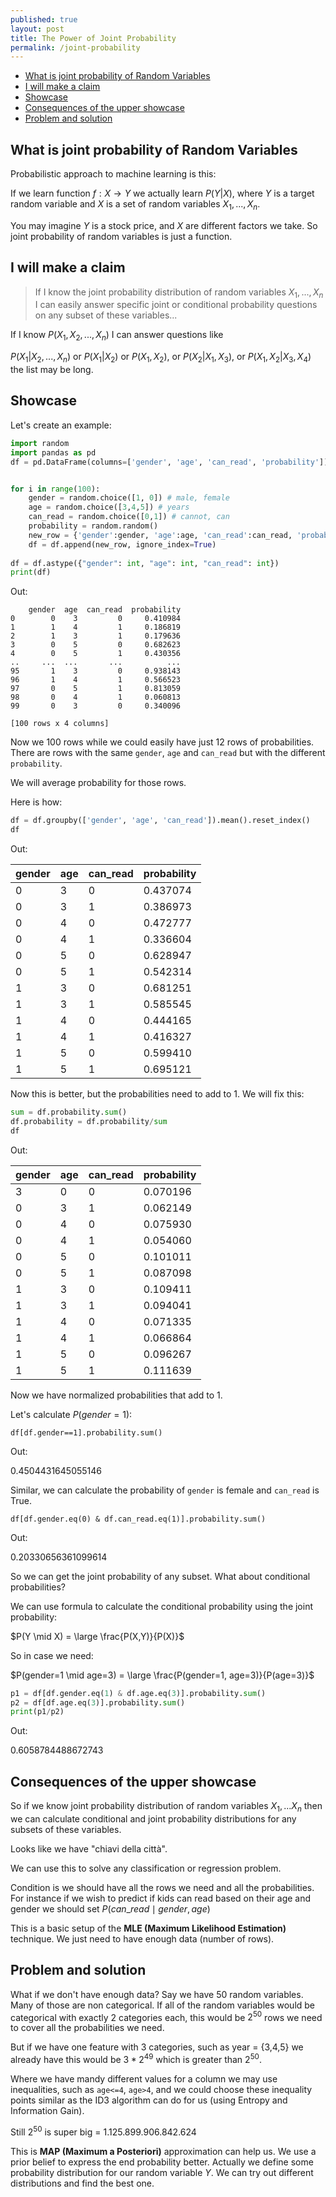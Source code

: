 ```yaml
---
published: true
layout: post
title: The Power of Joint Probability
permalink: /joint-probability
---
```

- [What is joint probability of Random Variables](#what-is-joint-probability-of-random-variables)
- [I will make a claim](#i-will-make-a-claim)
- [Showcase](#showcase)
- [Consequences of the upper showcase](#consequences-of-the-upper-showcase)
- [Problem and solution](#problem-and-solution)

## What is joint probability of Random Variables

Probabilistic approach to machine learning is this:

If we learn function $f:X→Y$ we actually learn $P(Y|X)$, where $Y$ is a target random variable and $X$ is a set of random variables ${X_1, ... , X_n}$.

You may imagine $Y$ is a stock price, and $X$ are different factors we take. So joint probability of random variables is just a function.

## I will make a claim

> If I know the joint probability distribution of random variables ${X_1, ... , X_n}$ I can easily answer specific joint or conditional probability questions on any subset of these variables...

If I know $P(X_1, X_2, ..., X_n)$ I can answer questions like

$P(X_1 | X_2,  ... , X_n)$ or $P(X_1 | X_2)$ or $P(X_1, X_2)$, or $P(X_2| X_1, X_3)$, or $P(X_1, X_2| X_3, X_4)$ the list may be long.

## Showcase
Let's create an example:

```python
import random
import pandas as pd
df = pd.DataFrame(columns=['gender', 'age', 'can_read', 'probability'])


for i in range(100):
    gender = random.choice([1, 0]) # male, female
    age = random.choice([3,4,5]) # years
    can_read = random.choice([0,1]) # cannot, can
    probability = random.random()
    new_row = {'gender':gender, 'age':age, 'can_read':can_read, 'probability':probability}
    df = df.append(new_row, ignore_index=True)
    
df = df.astype({"gender": int, "age": int, "can_read": int})
print(df)
```

Out:
```
    gender  age  can_read  probability
0        0    3         0     0.410984
1        1    4         1     0.186819
2        1    3         1     0.179636
3        0    5         0     0.682623
4        0    5         1     0.430356
..     ...  ...       ...          ...
95       1    3         0     0.938143
96       1    4         1     0.566523
97       0    5         1     0.813059
98       0    4         1     0.060813
99       0    3         0     0.340096

[100 rows x 4 columns]
```

Now we 100 rows while we could easily have just 12 rows of probabilities. There are rows with the same `gender`, `age` and `can_read` but with the different `probability`.

We will average probability for those rows.

Here is how:

```python
df = df.groupby(['gender', 'age', 'can_read']).mean().reset_index()
df
```
Out:


|gender|age|can_read|probability|
|-|-|-|-|
|0|3|0|0.437074
|0|3|1|0.386973
|0|4|0|0.472777
|0|4|1|0.336604
|0|5|0|0.628947
|0|5|1|0.542314
|1|3|0|0.681251
|1|3|1|0.585545
|1|4|0|0.444165
|1|4|1|0.416327
|1|5|0|0.599410
|1|5|1|0.695121


Now this is better, but the probabilities need to add to 1. We will fix this:

```python
sum = df.probability.sum()
df.probability = df.probability/sum
df
```
Out:

|gender|age|can_read|probability|
|-|-|-|-|
|3|0|0|0.070196
|0|3|1|0.062149
|0|4|0|0.075930
|0|4|1|0.054060
|0|5|0|0.101011
|0|5|1|0.087098
|1|3|0|0.109411
|1|3|1|0.094041
|1|4|0|0.071335
|1|4|1|0.066864
|1|5|0|0.096267
|1|5|1|0.111639

Now we have normalized probabilities that add to 1.

Let's calculate $P(gender=1)$:

```
df[df.gender==1].probability.sum()
```
Out:

0.4504431645055146


Similar, we can calculate the probability of `gender` is female and `can_read` is True.

```
df[df.gender.eq(0) & df.can_read.eq(1)].probability.sum()
```

Out:

0.20330656361099614


So we can get the joint probability of any subset. What about conditional probabilities? 

We can use formula to calculate the conditional probability using the joint probability:

$P(Y \mid X) = \large \frac{P(X,Y)}{P(X)}$

So in case we need:

$P(gender=1 \mid age=3) = \large \frac{P(gender=1, age=3)}{P(age=3)}$

```python
p1 = df[df.gender.eq(1) & df.age.eq(3)].probability.sum()
p2 = df[df.age.eq(3)].probability.sum()
print(p1/p2)
```
Out:

0.6058784488672743

## Consequences of the upper showcase

So if we know joint probability distribution of random variables $X_1,...X_n$  then we can calculate conditional and joint probability distributions for any subsets of these variables.

Looks like we have "chiavi della città".

We can use this to solve any classification or regression problem.

Condition is we should have all the rows we need and all the probabilities. For instance if we wish to predict if kids can read based on their age and gender we should set $P( can\_read \mid gender, age)$

This is a basic setup of the **MLE (Maximum Likelihood Estimation)** technique. We just need to have enough data (number of rows).


## Problem and solution

What if we don't have enough data? Say we have 50 random variables. Many of those are non categorical. If all of the random variables would be categorical with exactly 2 categories each, this would be $2^{50}$ rows we need to cover all the probabilities we need.

But if we have one feature with 3 categories, such as year = {3,4,5} we already have this would be $3*2^{49}$ which is greater than $2^{50}$.

Where we have mandy different values for a column we may use inequalities, such as `age<=4`, `age>4`, and we could choose these inequality points similar as the ID3 algorithm can do for us (using Entropy and Information Gain).

Still $2^{50}$ is super big = 1.125.899.906.842.624

This is **MAP (Maximum a Posteriori)** approximation can help us. We use a prior belief to express the end probability better. Actually we define some probability distribution for our random variable $Y$. We can try out different distributions and find the best one.